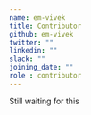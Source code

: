 ```yaml
---
name: em-vivek
title: Contributor
github: em-vivek
twitter: ""
linkedin: ""
slack: ""
joining_date: ""
role : contributor
---
```


Still waiting for this
